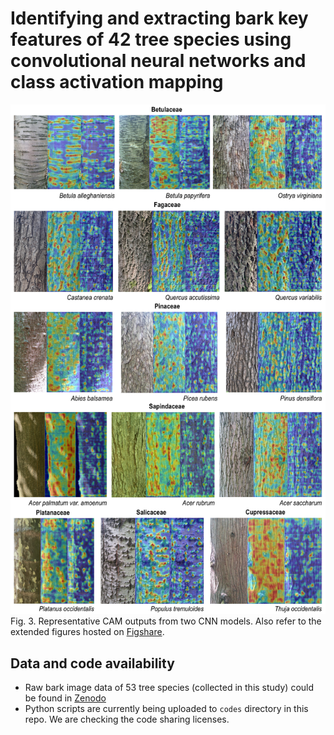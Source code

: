 # Identifying and extracting bark key features of 42 tree species using convolutional neural networks and class activation mapping

![Figure3](images/Figure%203.png)
Fig. 3. Representative CAM outputs from two CNN models. Also refer to the extended figures hosted on [Figshare](doi.org/10.6084/m9.figshare.14727834).

## Data and code availability
- Raw bark image data of 53 tree species (collected in this study) could be found in [Zenodo](https://doi.org/10.5281/zenodo.4749062)
- Python scripts are currently being uploaded to `codes` directory in this repo. We are checking the code sharing licenses.